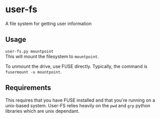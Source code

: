 # user-fs
A file system for getting user information

## Usage
`user-fs.py mountpoint`  
This will mount the filesystem to `mountpoint`.

To unmount the drive, use FUSE directly. Typically, the command is `fusermount -u mountpoint`.

## Requirements
This requires that you have FUSE installed and that you're running on a unix-based system. User-FS relies heavily on the `pwd` and `grp` python libraries which are unix dependant.
